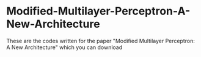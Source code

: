 # Modified-Multilayer-Perceptron-A-New-Architecture
These are the codes written for the paper "Modified Multilayer Perceptron: A New Architecture" which you can download
